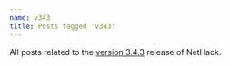 ```yaml
---
name: v343
title: Posts tagged 'v343'
---
```

All posts related to the [version 3.4.3][version-343] release of NetHack.

[version-343]: #TODO
